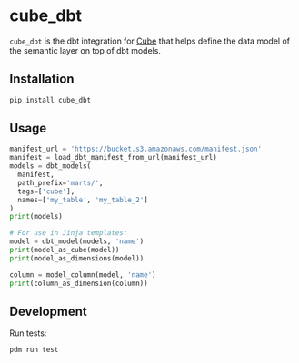 # cube_dbt

`cube_dbt` is the dbt integration for [Cube](https://cube.dev) that helps define the data model of the semantic layer on top of dbt models.

## Installation

```sh
pip install cube_dbt
```

## Usage

```python
manifest_url = 'https://bucket.s3.amazonaws.com/manifest.json'
manifest = load_dbt_manifest_from_url(manifest_url)
models = dbt_models(
  manifest,
  path_prefix='marts/',
  tags=['cube'],
  names=['my_table', 'my_table_2']
)
print(models)

# For use in Jinja templates:
model = dbt_model(models, 'name')
print(model_as_cube(model))
print(model_as_dimensions(model))

column = model_column(model, 'name')
print(column_as_dimension(column))
```

## Development

Run tests:

```sh
pdm run test
```